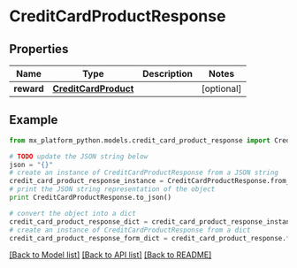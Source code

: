 # CreditCardProductResponse


## Properties
Name | Type | Description | Notes
------------ | ------------- | ------------- | -------------
**reward** | [**CreditCardProduct**](CreditCardProduct.md) |  | [optional] 

## Example

```python
from mx_platform_python.models.credit_card_product_response import CreditCardProductResponse

# TODO update the JSON string below
json = "{}"
# create an instance of CreditCardProductResponse from a JSON string
credit_card_product_response_instance = CreditCardProductResponse.from_json(json)
# print the JSON string representation of the object
print CreditCardProductResponse.to_json()

# convert the object into a dict
credit_card_product_response_dict = credit_card_product_response_instance.to_dict()
# create an instance of CreditCardProductResponse from a dict
credit_card_product_response_form_dict = credit_card_product_response.from_dict(credit_card_product_response_dict)
```
[[Back to Model list]](../README.md#documentation-for-models) [[Back to API list]](../README.md#documentation-for-api-endpoints) [[Back to README]](../README.md)


